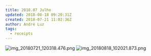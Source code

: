 ```yaml
---
title: 2018.07 Julho
updated: 2018-08-18 09:20:31Z
created: 2018-07-21 11:02:36Z
author: André Luz
tags:
  - receipts
---
```


![img_20180721_120318.476.png](img_20180721_120318.476.png)
![img_20180818_102021.873.png](img_20180818_102021.873.png)